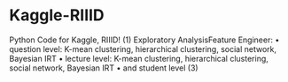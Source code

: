 # Kaggle-RIIID
Python Code for Kaggle, RIIID!
(1) Exploratory AnalysisFeature Engineer: 
    • question level: K-mean clustering, hierarchical clustering, social network, Bayesian IRT
    • lecture level: K-mean clustering, hierarchical clustering, social network, Bayesian IRT
    • and student level
(3) 
